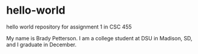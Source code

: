 # hello-world
hello world repository for assignment 1 in CSC 455

My name is Brady Petterson. I am a college student at DSU in Madison, SD, and I graduate in December.
